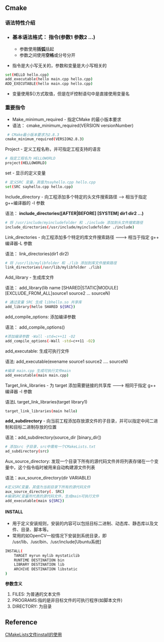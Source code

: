 ## Cmake

### 语法特性介绍

- ### 基本语法格式： 指令(参数1 参数2 ...)

  - 参数使用**括弧**括起
  - 参数之间使用**空格**或分号分开

- 指令是大小写无关的，参数和变量是大小写相关的

```bash
set(HELLO hello.cpp)
add_executable(hello main.cpp hello.cpp)
ADD_EXECUTABLE(hello main.cpp hello.cpp)
```

- 变量使用\${}方式取值，但是在IF控制语句中是直接使用变量名

### 重要指令

- Make_minimum_required - 指定CMake 的最小版本要求
- 语法： cmake_minimum_required(VERSION versionNumber)

```bash
 # CMake最小版本要求为2.8.3
cmake_minimum_required(VERSION2.8.3)
```

Project - 定义工程名称，并可指定工程支持的语言

```bash
# 指定工程名为 HELLOWORLD
project(HELLOWORLD)
```

set - 显示的定义变量

```bash
# 定义SRC 变量，其值为sayhello.cpp hello.cpp
set(SRC sayhello.cpp hello.cpp)

```

Include_directory - 向工程添加多个特定的头文件搜索路径 --> 相当于指定 g++编译器的 -I 参数

语法： **include_directories([AFTER|BEFORE] [SYSTEM] dir1 dir2 ...)**

```bash
# 将 /usr/include/myincludefolder 和 ./include 添加到头文件搜索路径
include_directories(/usr/include/myincludefolder ./include)
```

Link_directories - 向工程添加多个特定的库文件搜索路径 ---> 相当于指定 g++ 编译器-L 参数

语法： link_directories(dir1 dir2)

```bash
# 将 /usr/lib/mylibfolder 和 ./lib 添加到库文件搜索路径
link_directories(/usr/lib/mylibfolder ./lib)
```

Add_library - 生成库文件

语法： add_library(lib name [SHARED|STATIC|MODULE] [EXCLUDE_FROM_ALL]source1 source2 ... sourceN)

```bash
# 通过变量 SRC 生成 libhello.so 共享库
add_library(hello SHARED ${SRC})
```

add_compile_options: 添加编译参数

语法： add_compile_options()

```bash
#添加编译参数 -Wall -std=c++11 -O2
add_compile_options(-Wall -std=c++11 -O2)
```

add_executable: 生成可执行文件

语法: add_executable(exename source1 source2 .... sourceN)

```bash
#编译 main.cpp 生成可执行文件main
add_executable(main main.cpp)
```

Target_link_libraries - 为 target 添加需要链接的共享库 ---> 相同于指定 g++ 编译器 -I 参数

语法L target_link_libraries(target library1<debug>)

```bash
target_link_libraries(main hello)
```

**add_subdirectory** - 向当前工程添加存放源文件的子目录，并可以指定中间二进制和目标二进制存放的位置

语法：add_subdirectory(source_dir [binary_dir])

```bash
# 添加src 子目录，src中需有一个CMakeLists.txt
ad_subdirectory(src)
```

Aux_source_directory: 发现一个目录下所有的源代码文件并将列表存储在一个变量中，这个指令临时被用来自动构建源文件列表

语法：aux_source_directory(dir VARIABLE)

```bash
#定义SRC变量，其值为当前目录下所有的源代码文件
aux_source_directory(. SRC)
#编译SRC变量所代表的源代码文件，生成main可执行文件
add_executable(main ${SRC})
```

#### INSTALL

- 用于定义安装规则，安装的内容可以包括目标二进制、动态库、静态库以及文件、目录、脚本等。
- 常用的如OpenCV一般情况下安装到系统目录，即 /usr/lib、/usr/bin、/usr/include[Ubuntu系统]

```bash
INSTALL(
	TARGET myrun mylib mystaticlib
	RUNTIME DESTINATION bin
	LIBRARY DESTINATION lib
	ARCHIVE DESTINATION libstatic
)
```

**参数含义**

1. FILES: 为普通的文本文件
2. PROGRAMS:指的是非目标文件的可执行程序(如脚本文件)
3. DIRECTORY: 为目录





## Reference

[CMakeLists文件install的使用](https://www.it610.com/article/1293833403598184448.htm)

